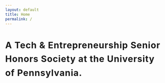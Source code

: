 ```yaml
---
layout: default
title: Home
permalink: /
---
```


<h1 class="cover-heading" style="line-height:1.6em; letter-spacing: .04em;">
  A Tech &amp; Entrepreneurship Senior Honors
  <!-- <br> -->
  Society at the University of Pennsylvania.
</h1>